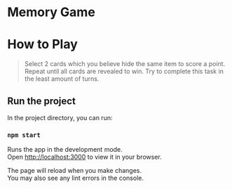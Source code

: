 # Memory Game


# How to Play
> Select 2 cards which you believe hide the same item to score a point.
> Repeat until all cards are revealed to win.
> Try to complete this task in the least amount of turns.

## Run the project

In the project directory, you can run:

### `npm start`

Runs the app in the development mode.\
Open [http://localhost:3000](http://localhost:3000) to view it in your browser.

The page will reload when you make changes.\
You may also see any lint errors in the console.
